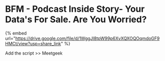 # BFM - Podcast Inside Story- Your Data's For Sale. Are You Worried?

{% embed url="https://drive.google.com/file/d/1WggJI8tpW99p6XvXQXOQOqmdoGF9HMCt/view?usp=share_link" %}

Add the script >> Meetgeek







